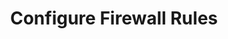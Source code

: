 ---
sidebar_position: 1
title: "Configure Firewall Rules"
sidebar_label: "Configure Firewall Rules"
description: "Set up firewall rules in Alpine Linux - create iptables rules, configure awall, define packet filtering rules, and establish firewall policies."
keywords:
  - "alpine firewall rules"
  - "iptables rules"
  - "awall configuration"
  - "packet filtering"
  - "firewall policies"
tags:
  - alpine
  - firewall-rules
  - iptables
  - awall
  - security
slug: /linux/alpine/security/firewall-rules/configure-firewall-rules
---